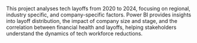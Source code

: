 This project analyses tech layoffs from 2020 to 2024, focusing on regional, industry specific, and company-specific factors. Power BI provides insights into layoff distribution, the impact of company size and stage, and the correlation between financial health and layoffs, helping stakeholders understand the dynamics of tech workforce reductions.
